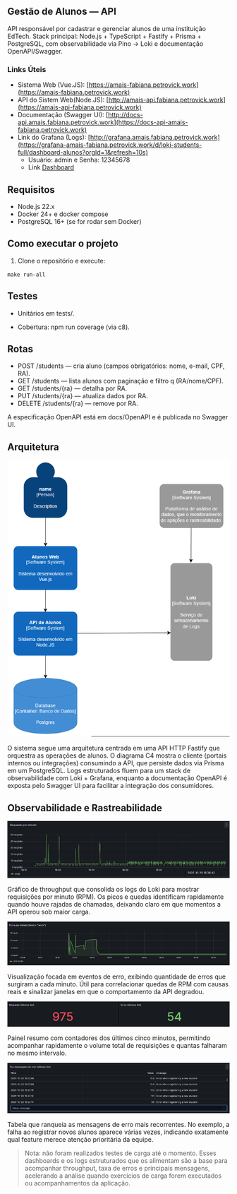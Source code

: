 ## Gestão de Alunos — API

API responsável por cadastrar e gerenciar alunos de uma instituição EdTech.
Stack principal: Node.js + TypeScript + Fastify + Prisma + PostgreSQL, com observabilidade via Pino → Loki e documentação OpenAPI/Swagger.

### Links Úteis
- Sistema Web (Vue.JS): [https://amais-fabiana.petrovick.work](https://amais-fabiana.petrovick.work)
- API do Sistem Web(Node.JS): [http://amais-api.fabiana.petrovick.work](https://amais-api-fabiana.petrovick.work)
- Documentação (Swagger UI): [http://docs-api.amais.fabiana.petrovick.work](https://docs-api-amais-fabiana.petrovick.work)
- Link do Grafana (Logs): [http://grafana.amais.fabiana.petrovick.work](https://grafana-amais-fabiana.petrovick.work/d/loki-students-full/dashboard-alunos?orgId=1&refresh=10s)
    - Usuário: admin e Senha: 12345678 
    - Link [Dashboard](https://grafana-amais-fabiana.petrovick.work/d/loki-students-full/dashboard-alunos?orgId=1&refresh=10s)

## Requisitos

- Node.js 22.x
- Docker 24+ e docker compose
- PostgreSQL 16+ (se for rodar sem Docker)

## Como executar o projeto

1) Clone o repositório e execute:
```
make run-all
```

## Testes

- Unitários em tests/.

- Cobertura: npm run coverage (via c8).

## Rotas

- POST /students — cria aluno (campos obrigatórios: nome, e-mail, CPF, RA).
- GET /students — lista alunos com paginação e filtro q (RA/nome/CPF).
- GET /students/{ra} — detalha por RA.
- PUT /students/{ra} — atualiza dados por RA.
- DELETE /students/{ra} — remove por RA.

A especificação OpenAPI está em docs/OpenAPI e é publicada no Swagger UI.


## Arquitetura

![Diagrama C4](docs/Architecture/c4.png)

O sistema segue uma arquitetura centrada em uma API HTTP Fastify que orquestra as operações de alunos. O diagrama C4 mostra o cliente (portais internos ou integrações) consumindo a API, que persiste dados via Prisma em um PostgreSQL. Logs estruturados fluem para um stack de observabilidade com Loki + Grafana, enquanto a documentação OpenAPI é exposta pelo Swagger UI para facilitar a integração dos consumidores.

## Observabilidade e Rastreabilidade

![Requests por minuto](docs/Observability-Rastreability/request_per_second.png)

Gráfico de throughput que consolida os logs do Loki para mostrar requisições por minuto (RPM). Os picos e quedas identificam rapidamente quando houve rajadas de chamadas, deixando claro em que momentos a API operou sob maior carga.

![Erros por minuto](docs/Observability-Rastreability/errors_per_second.png)

Visualização focada em eventos de erro, exibindo quantidade de erros que surgiram a cada minuto. Útil para correlacionar quedas de RPM com causas reais e sinalizar janelas em que o comportamento da API degradou.

![Requests vs erros (últimos 5m)](docs/Observability-Rastreability/qtd_requests_erros.png)

Painel resumo com contadores dos últimos cinco minutos, permitindo acompanhar rapidamente o volume total de requisições e quantas falharam no mesmo intervalo. 

![Top mensagens de erro](docs/Observability-Rastreability/top_mensagens_erro.png)

Tabela que ranqueia as mensagens de erro mais recorrentes. No exemplo, a falha ao registrar novos alunos aparece várias vezes, indicando exatamente qual feature merece atenção prioritária da equipe.

> Nota: não foram realizados testes de carga até o momento. Esses dashboards e os logs estruturados que os alimentam são a base para acompanhar throughput, taxa de erros e principais mensagens, acelerando a análise quando exercícios de carga forem executados ou acompanhamentos da aplicação.
